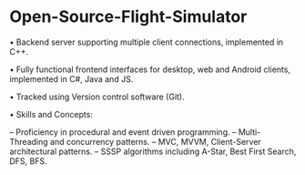 # Open-Source-Flight-Simulator
• Backend server supporting multiple client connections, implemented in C++.

• Fully functional frontend interfaces for desktop, web and Android clients, implemented in C#, Java and JS.

• Tracked using Version control software (Git).

• Skills and Concepts:

  – Proficiency in procedural and event driven programming.
  – Multi-Threading and concurrency patterns.
  – MVC, MVVM, Client-Server architectural patterns.
  – SSSP algorithms including A-Star, Best First Search, DFS, BFS.
